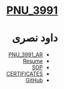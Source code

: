 <div dir="rtl">

# [PNU_3991](https://github.com/AliRazavi-edu/PNU_3991#TOC)
# داود نصری
- [PNU_3991_AR](https://davoodnasri33.github.io/PNU_3991_AR/)
- [Resume](https://davoodnasri33.github.io/davoodResume/) 
- [SOP](https://davoodnasri33.github.io/SOP/)
- [CERTIFICATES](https://davoodnasri33.github.io/CERTIFICATES/)
- [GitHub](https://github.com/davoodnasri33)



</div>
